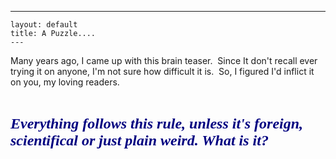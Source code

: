   ---
    layout: default
    title: A Puzzle....
    ---

  <p>Many years ago, I came up with this brain teaser.  Since It don't recall ever trying it on anyone, I'm not sure how difficult it is.  So, I figured I'd inflict it on you, my loving readers.</p> <p><strong><em></em></strong> </p> <p><strong><em><font face="Comic Sans MS" color="#000080" size="5">Everything follows this rule, unless it's foreign, scientifical or just plain weird. What is it?</font></em></strong></p>